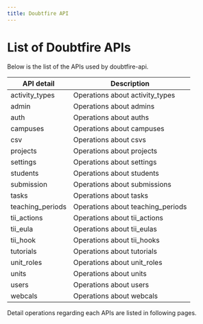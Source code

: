 ```yaml
---
title: Doubtfire API
---
```


# List of Doubtfire APIs

Below is the list of the APIs used by doubtfire-api.

| API detail       | Description                       |
| ---------------- | --------------------------------- |
| activity_types   | Operations about activity_types   |
| admin            | Operations about admins           |
| auth             | Operations about auths            |
| campuses         | Operations about campuses         |
| csv              | Operations about csvs             |
| projects         | Operations about projects         |
| settings         | Operations about settings         |
| students         | Operations about students         |
| submission       | Operations about submissions      |
| tasks            | Operations about tasks            |
| teaching_periods | Operations about teaching_periods |
| tii_actions      | Operations about tii_actions      |
| tii_eula         | Operations about tii_eulas        |
| tii_hook         | Operations about tii_hooks        |
| tutorials        | Operations about tutorials        |
| unit_roles       | Operations about unit_roles       |
| units            | Operations about units            |
| users            | Operations about users            |
| webcals          | Operations about webcals          |

Detail operations regarding each APIs are listed in following pages.
